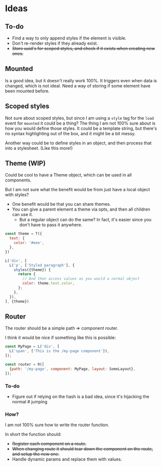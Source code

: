 # Ideas

## To-do

- Find a way to only append styles  if the element is visible.
- Don't re-render styles if they already exist.
- ~~Store uuid's for scoped styles, and check if it exists when creating new ones.~~

## Mounted

Is a good idea, but it doesn't really work 100%. It triggers even when data is changed, which is not ideal.
Need a way of storing if some element have been mounted before.

## Scoped styles

Not sure about scoped styles, but since I am using a `style` tag for the `load` event for `mounted` it could be a thing?
The thing I am not 100% sure about is how you would define those styles. It could be a template string, but there's no
syntax highlighting out of the box, and it might be a bit messy.

Another way could be to define styles in an object, and then process that into a stylesheet. (Like this more!)

## Theme (WIP)

Could be cool to have a Theme object, which can be used in all components.

But I am not sure what the benefit would be from just have a local object with styles?

- One benefit would be that you can share themes.
- You can give a parent element a theme via opts, and then all children can use it.
  - But a regular object can do the same? In fact, it's easier since you don't have to pass it anywhere.

```js
const theme = T({
  text: {
    color: '#eee',
  },
})

L('div', [
  L('p', ['Styled paragraph'], {
    styles({theme}) {
      return {
        // And then access values as you would a normal object
        color: theme.text.color,
      };
    },
  }),
], {theme})
```

## Router

The router should be a simple path => component router.

I think it would be nice if something like this is possible:

```js
const MyPage = L('div', [
  L('span', ['This is the /my-page component']),
]);

const router = R([
  {path: '/my-page', component: MyPage, layout: SomeLayout},
]);
```

### To-do

- Figure out if relying on the hash is a bad idea, since it's hijacking the normal # jumping

### How?

I am not 100% sure how to write the router function.

In short the function should:

- ~~Register each component on a route.~~
- ~~When changing route it should tear down the component on the route, and setup the new one.~~
- Handle dynamic params and replace them with values.
